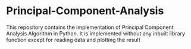 # Principal-Component-Analysis
This repository contains the implementation of Principal Component Analysis Algorithm in Python. It is implemented without any inbuilt library function except for reading data and plotting the result 
